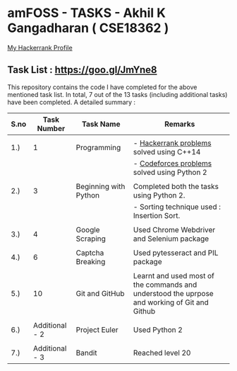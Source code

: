 # amFOSS - TASKS - Akhil K Gangadharan  ( CSE18362 )
 [My Hackerrank Profile](https://www.hackerrank.com/akhilam512?hr_r=1)

## Task List :  https://goo.gl/JmYne8

This repository contains the code I have completed for the above mentioned task list. In total, 7 out of the 13 tasks (including additional tasks) have been completed. 
 A detailed summary :
 
| **S.no** | **Task Number** | **Task Name**             | **Remarks** |
| ---- | ----------- | --------------------- | ------- |
|      |             |                       |         |
| 1.)  |  1          | Programming           | - [Hackerrank problems](/Hackerrank) solved using C++14 |
|      |             |                       | - [Codeforces problems](/Codeforces) solved using Python 2|
|      |             |                       |     |
| 2.)  |  3          | Beginning with Python |    Completed both the tasks using Python 2. |
|      |             |                       |  - Sorting technique used : Insertion Sort. |
|      |             |                       |     |
| 3.)  |  4          | Google Scraping       |  Used Chrome Webdriver and Selenium package |
|      |             |                       |     |
| 4.)  |  6          | Captcha Breaking      |  Used pytesseract and PIL package |
|      |             |                       |     |
| 5.)  |  10         | Git and GitHub        |  Learnt and used most of the commands and understood the uprpose and working of Git and Github|
|      |             |                       |     |
| 6.)  | Additional - 2 | Project Euler      |   Used Python 2 |
|      |             |                       |     |
| 7.)  | Additional - 3 | Bandit             |   Reached level 20 |
